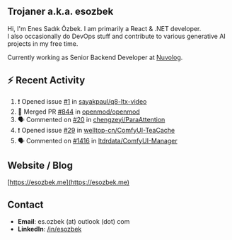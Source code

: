 ##  Trojaner a.k.a. esozbek
Hi, I'm Enes Sadık Özbek. I am primarily a React & .NET developer.  
I also occasionally do DevOps stuff and contribute to various generative AI projects in my free time.

Currently working as Senior Backend Developer at [Nuvolog](https://nuvolog.com/).

## :zap: Recent Activity

<!--START_SECTION:activity-->
1. ❗ Opened issue [#1](https://github.com/sayakpaul/q8-ltx-video/issues/1) in [sayakpaul/q8-ltx-video](https://github.com/sayakpaul/q8-ltx-video)
2. 🎉 Merged PR [#844](https://github.com/openmod/openmod/pull/844) in [openmod/openmod](https://github.com/openmod/openmod)
3. 🗣 Commented on [#20](https://github.com/chengzeyi/ParaAttention/issues/20#issuecomment-2610776799) in [chengzeyi/ParaAttention](https://github.com/chengzeyi/ParaAttention)
4. ❗ Opened issue [#29](https://github.com/welltop-cn/ComfyUI-TeaCache/issues/29) in [welltop-cn/ComfyUI-TeaCache](https://github.com/welltop-cn/ComfyUI-TeaCache)
5. 🗣 Commented on [#1416](https://github.com/ltdrdata/ComfyUI-Manager/issues/1416#issuecomment-2588427410) in [ltdrdata/ComfyUI-Manager](https://github.com/ltdrdata/ComfyUI-Manager)
<!--END_SECTION:activity-->

## Website / Blog
[https://esozbek.me](https://esozbek.me)

## Contact
- **Email**: es.ozbek (at) outlook (dot) com
- **LinkedIn**: [/in/esozbek](https://linkedin.com/in/esozbek)
